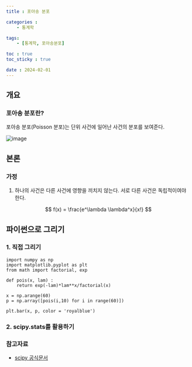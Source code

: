 ```yaml
---
title : 포아송 분포

categories : 
    - 통계학

tags:
    - [통계학, 포아송분포]

toc : true
toc_sticky : true

date : 2024-02-01
---
```



## 개요
### 포아송 분포란?

포아송 분포(Poisson 분포)는 단위 사건에 일어난 사건의 분포를 보여준다. 

![image](https://github.com/kwonhwijun/statistics/assets/53813293/655d0c4e-5d2e-4990-9048-aab43f183de9)

## 본론
### 가정
1. 하나의 사건은 다른 사건에 영향을 끼치지 않는다. 서로 다른 사건은 독립적이여야 한다. 

$$ f(x) = \frac{e^\lambda \lambda^x}{x!} $$

## 파이썬으로 그리기
### 1. 직접 그리기
```{python}
import numpy as np
import matplotlib.pyplot as plt
from math import factorial, exp

def pois(x, lam) :
    return exp(-lam)*lam**x/factorial(x)

x = np.arange(60)
p = np.array([pois(i,10) for i in range(60)])

plt.bar(x, p, color = 'royalblue')
```

### 2. scipy.stats를 활용하기



### 참고자료
- [scipy 공식문서](https://docs.scipy.org/doc/scipy/reference/generated/scipy.stats.poisson.html#scipy.stats.poisson)